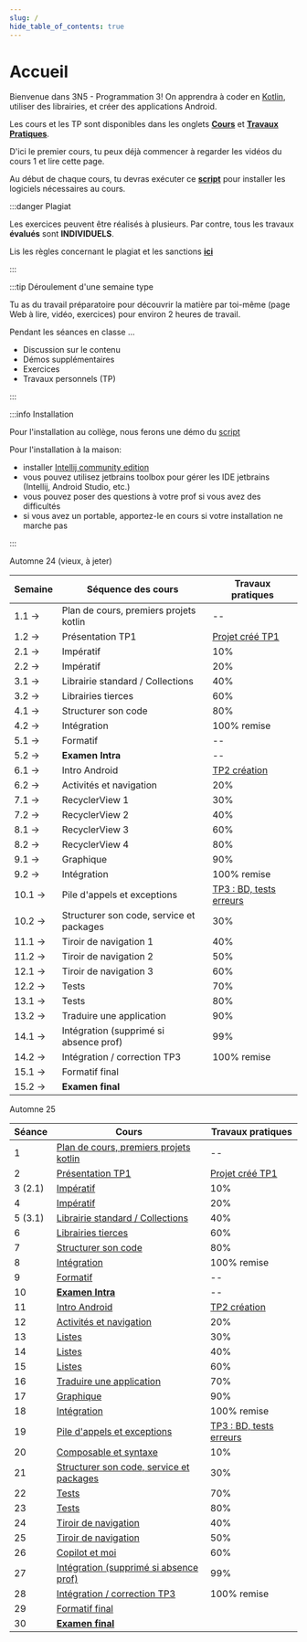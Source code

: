 ```yaml
---
slug: /
hide_table_of_contents: true
---
```


# Accueil

<Row>

<Column>

Bienvenue dans 3N5 - Programmation 3! On apprendra à coder en [Kotlin](https://kotlinlang.org), utiliser des librairies, et créer des applications Android.

Les cours et les TP sont disponibles dans les onglets **[Cours](cours/1.1-accueil)** et **[Travaux Pratiques](tp/tp1)**.

D'ici le premier cours, tu peux déjà commencer à regarder les vidéos du cours 1 et lire cette page.

Au début de chaque cours, tu devras exécuter ce **[script](https://github.com/departement-info-cem/scripts-mobile/tree/main)** pour installer les logiciels nécessaires au cours.

:::danger Plagiat

Les exercices peuvent être réalisés à plusieurs. Par contre, tous les travaux **évalués** sont **INDIVIDUELS**.

Lis les règles concernant le plagiat et les sanctions **[ici](https://info.cegepmontpetit.ca/plagiat)**

:::

:::tip Déroulement d'une semaine type

Tu as du travail préparatoire pour découvrir la matière par toi-même (page Web à lire, vidéo, exercices) pour environ 2 heures de travail.

Pendant les séances en classe ...

- Discussion sur le contenu
- Démos supplémentaires
- Exercices
- Travaux personnels (TP)

:::

:::info Installation

Pour l'installation au collège, nous ferons une démo du [script](https://github.com/departement-info-cem/scripts-mobile/releases/download/Script/ScriptSharp.exe)

Pour l'installation à la maison:

- installer [Intellij community edition](https://www.jetbrains.com/idea/download/other.html)
- vous pouvez utilisez jetbrains toolbox pour gérer les IDE jetbrains (Intellij, Android Studio, etc.)
- vous pouvez poser des questions à votre prof si vous avez des difficultés
- si vous avez un portable, apportez-le en cours si votre installation ne marche pas

:::

</Column>

<Column>

Automne 24 (vieux, à jeter)

| Semaine                | Séquence des cours                       | Travaux pratiques                 |
| ---------------------- |------------------------------------------| --------------------------------- |
| 1.1 →  | Plan de cours, premiers projets kotlin   | --                                |
| 1.2 → | Présentation TP1                         | [Projet créé TP1](tp/tp1)         |
| 2.1 → | Impératif                                | 10%                               |
| 2.2 → | Impératif                                | 20%                               |
| 3.1 → | Librairie standard / Collections         | 40%                               |
| 3.2 → | Librairies tierces                       | 60%                               |
| 4.1 → | Structurer son code                      | 80%                               |
| 4.2 → | Intégration                              | 100% remise                       |
| 5.1 → | Formatif                                 | --                                |
| 5.2 → | **Examen Intra**                         | --                                |
| 6.1 → | Intro Android                            | [TP2 création](tp/tp2)            |
| 6.2 → | Activités et navigation                  | 20%                               |
| 7.1 → | RecyclerView 1                           | 30%                               |
| 7.2 → | RecyclerView 2                           | 40%                               |
| 8.1 → | RecyclerView 3                           | 60%                               |
| 8.2 → | RecyclerView 4                           | 80%                               |
| 9.1 → | Graphique                                | 90%                               |
| 9.2 → | Intégration                              | 100% remise                       |
| 10.1 → | Pile d'appels et exceptions              | [TP3 : BD, tests erreurs](tp/tp3) |
| 10.2 → | Structurer son code, service et packages | 30%                               |
| 11.1 → | Tiroir de navigation 1                   | 40%                               |
| 11.2 → | Tiroir de navigation 2                   | 50%                               |
| 12.1 → | Tiroir de navigation 3                   | 60%                               |
| 12.2 → | Tests                                    | 70%                               |
| 13.1 → | Tests                                    | 80%                               |
| 13.2 → | Traduire une application                 | 90%                               |
| 14.1 → | Intégration (supprimé si absence prof)   | 99%                               |
| 14.2 → | Intégration / correction TP3             | 100% remise                       |
| 15.1 → | Formatif final                           |                                   |
| 15.2 → | **Examen final**                         |                                   |

</Column>


<Column>

Automne 25

| Séance | Cours                                                                    | Travaux pratiques |
|---------|--------------------------------------------------------------------------|-------------------|
| 1 | [Plan de cours, premiers projets kotlin](cours/1.1-accueil)              | -- |
| 2 | [Présentation TP1](cours/1.1-accueil)                                    | [Projet créé TP1](tp/tp1) |
| 3 (2.1) | [Impératif](cours/2.1-imperatif)                                         | 10% |
| 4 | [Impératif](cours/2.1-imperatif)                                         | 20% |
| 5 (3.1) | [Librairie standard / Collections](cours/3.1-std-lib)                    | 40% |
| 6 | [Librairies tierces](cours/3.2-librairies-tierces)                       | 60% |
| 7 | [Structurer son code](cours/4.1-structure)                               | 80% |
| 8 | [Intégration](cours/4.2-integration-1)                                   | 100% remise |
| 9 | [Formatif](cours/5.1-formatif-intra)                                     | -- |
| 10 | [**Examen Intra**](cours/5.2-examen-intra)                               | -- |
| 11 | [Intro Android](cours/6.1-intro-android)                                 | [TP2 création](tp/tp2) |
| 12 | [Activités et navigation](cours/6.2-activites)                           | 20% |
| 13 | [Listes](cours/7.1-listes)                                               | 30% |
| 14 | [Listes](cours/7.1-listes)                                               | 40% |
| 15 | [Listes](cours/7.1-listes)                                               | 60% |
| 16 | [Traduire une application](cours/13.2-multilingue)                       | 70% |
| 17 | [Graphique](cours/9.1-graphique)                                         | 90% |
| 18 | [Intégration](cours/9.2-integration-2)                                   | 100% remise |
| 19 | [Pile d'appels et exceptions](cours/10.1-pile-appels-exceptions)         | [TP3 : BD, tests erreurs](tp/tp3) |
| 20 | [Composable et syntaxe](cours/7.1-listes)                                | 10% |
| 21 | [Structurer son code, service et packages](cours/10.2-structure-android) | 30% |
| 22 | [Tests](cours/12.2-tests)                                                | 70% |
| 23 | [Tests](cours/12.2-tests)                                                | 80% |
| 24 | [Tiroir de navigation](cours/11.1-tiroir)                                | 40% |
| 25 | [Tiroir de navigation](cours/11.1-tiroir)                                | 50% |
| 26 | [Copilot et moi](cours/11.1-tiroir)                                      | 60% |
| 27 | [Intégration (supprimé si absence prof)](cours/14.1-integration-3)       | 99% |
| 28 | [Intégration / correction TP3](cours/14.1-integration-3)                 | 100% remise |
| 29 | [Formatif final](cours/15.1-formatif-final)                              | |
| 30 | [**Examen final**](cours/15.2-examen-final)                              | |

</Column>
</Row>
